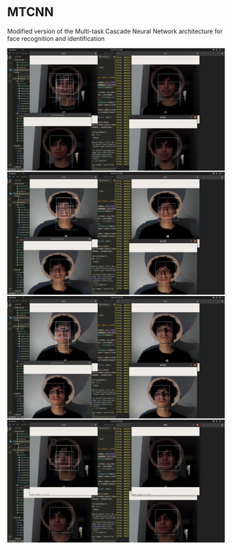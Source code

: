 # MTCNN
Modified version of the Multi-task Cascade Neural Network architecture for face recognition and identification


![](mtcnn-cut.png)
![](mtcnn-cut-2.png)
![](mtcnn-cut-3.png)
![](mtcnn-cut-4.png)
